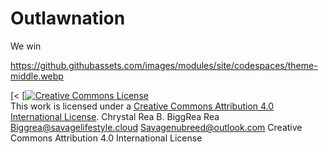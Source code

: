 # Outlawnation
We win

https://github.githubassets.com/images/modules/site/codespaces/theme-middle.webp

[<
  [<a rel="license" href="http://creativecommons.org/licenses/by/4.0/"><img alt="Creative Commons License" style="border-width:0" src="https://i.creativecommons.org/l/by/4.0/88x31.png" /></a><br />This work is licensed under a <a rel="license" href="http://creativecommons.org/licenses/by/4.0/">Creative Commons Attribution 4.0 International License</a>.
Chrystal Rea B. 
BiggRea Rea 
Biggrea@savagelifestyle.cloud
Savagenubreed@outlook.com
Creative Commons Attribution 4.0 International License 
